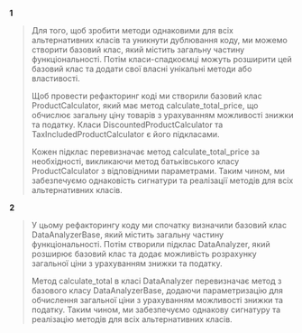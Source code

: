 **1**
>Для того, щоб зробити методи однаковими для всіх альтернативних класів та уникнути дублювання коду, ми можемо створити базовий клас, який містить загальну частину функціональності. Потім класи-спадкоємці можуть розширити цей базовий клас та додати свої власні унікальні методи або властивості.
>
>Щоб провести рефакторинг коді ми створили базовий клас ProductCalculator, який має метод calculate_total_price, що обчислює загальну ціну товарів з урахуванням можливості знижки та податку. Класи DiscountedProductCalculator та TaxIncludedProductCalculator є його підкласами.
>
>Кожен підклас перевизначає метод calculate_total_price за необхідності, викликаючи метод батьківського класу ProductCalculator з відповідними параметрами. Таким чином, ми забезпечуємо однаковість сигнатури та реалізації методів для всіх альтернативних класів.

**2**
>У цьому рефакторингу коду ми спочатку визначили базовий клас DataAnalyzerBase, який містить загальну частину функціональності. Потім створили підклас DataAnalyzer, який розширює базовий клас та додає можливість розрахунку загальної ціни з урахуванням знижки та податку.
> 
>Метод calculate_total в класі DataAnalyzer перевизначає метод з базового класу DataAnalyzerBase, додаючи параметризацію для обчислення загальної ціни з урахуванням можливості знижки та податку. Таким чином, ми забезпечуємо однакову сигнатуру та реалізацію методів для всіх альтернативних класів.